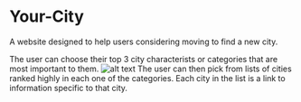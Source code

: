 # Your-City
A website designed to help users considering moving to find a new city.

The user can choose their top 3 city characterists or categories that are most important to them. 
![alt text](https://github.com/thayes3116/Your-City/blob/master/readmeimages/landing.png)
The user can then pick from lists of cities ranked highly in each one of the categories.
Each city in the list is a link to information specific to that city.
